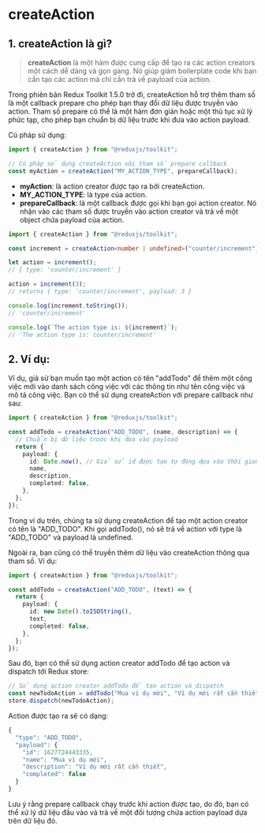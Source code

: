 # createAction

## 1. createAction là gì?

> **createAction** là một hàm được cung cấp để tạo ra các action creators một cách dễ dàng và gọn gàng. Nó giúp giảm boilerplate code khi bạn cần tạo các action mà chỉ cần trả về payload của action.

Trong phiên bản Redux Toolkit 1.5.0 trở đi, createAction hỗ trợ thêm tham số là một callback prepare cho phép bạn thay đổi dữ liệu được truyền vào action. Tham số prepare có thể là một hàm đơn giản hoặc một thủ tục xử lý phức tạp, cho phép bạn chuẩn bị dữ liệu trước khi đưa vào action payload.

Cú pháp sử dụng:

```ts
import { createAction } from "@reduxjs/toolkit";

// Cú pháp sử dụng createAction với tham số prepare callback
const myAction = createAction("MY_ACTION_TYPE", prepareCallback);
```

- **myAction**: là action creator được tạo ra bởi createAction.
- **MY_ACTION_TYPE**: là type của action.
- **prepareCallback**: là một callback được gọi khi bạn gọi action creator. Nó nhận vào các tham số được truyền vào action creator và trả về một object chứa payload của action.

```ts
import { createAction } from "@reduxjs/toolkit";

const increment = createAction<number | undefined>("counter/increment");

let action = increment();
// { type: 'counter/increment' }

action = increment(3);
// returns { type: 'counter/increment', payload: 3 }

console.log(increment.toString());
// 'counter/increment'

console.log(`The action type is: ${increment}`);
// 'The action type is: counter/increment'
```

## 2. Ví dụ:

Ví dụ, giả sử bạn muốn tạo một action có tên "addTodo" để thêm một công việc mới vào danh sách công việc với các thông tin như tên công việc và mô tả công việc. Bạn có thể sử dụng createAction với prepare callback như sau:

```ts
import { createAction } from "@reduxjs/toolkit";

const addTodo = createAction("ADD_TODO", (name, description) => {
  // Chuẩn bị dữ liệu trước khi đưa vào payload
  return {
    payload: {
      id: Date.now(), // Giả sử id được tạo tự động dựa vào thời gian hiện tại
      name,
      description,
      completed: false,
    },
  };
});
```

Trong ví dụ trên, chúng ta sử dụng createAction để tạo một action creator có tên là "ADD_TODO". Khi gọi addTodo(), nó sẽ trả về action với type là "ADD_TODO" và payload là undefined.

Ngoài ra, bạn cũng có thể truyền thêm dữ liệu vào createAction thông qua tham số. Ví dụ:

```ts
import { createAction } from "@reduxjs/toolkit";

const addTodo = createAction("ADD_TODO", (text) => {
  return {
    payload: {
      id: new Date().toISOString(),
      text,
      completed: false,
    },
  };
});
```

Sau đó, bạn có thể sử dụng action creator addTodo để tạo action và dispatch tới Redux store:

```ts
// Sử dụng action creator addTodo để tạo action và dispatch
const newTodoAction = addTodo("Mua ví dụ mới", "Ví dụ mới rất cần thiết");
store.dispatch(newTodoAction);
```

Action được tạo ra sẽ có dạng:

```ts
{
  "type": "ADD_TODO",
  "payload": {
    "id": 1627724443335,
    "name": "Mua ví dụ mới",
    "description": "Ví dụ mới rất cần thiết",
    "completed": false
  }
}
```

Lưu ý rằng prepare callback chạy trước khi action được tạo, do đó, bạn có thể xử lý dữ liệu đầu vào và trả về một đối tượng chứa action payload dựa trên dữ liệu đó.
